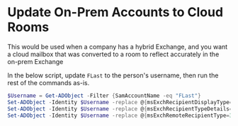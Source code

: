 # Update On-Prem Accounts to Cloud Rooms

This would be used when a company has a hybrid Exchange, and you want a cloud mailbox that was converted to a room to reflect accurately in the on-prem Exchange

In the below script, update `FLast` to the person's username, then run the rest of the commands as-is.

```PowerShell
$Username = Get-ADObject -Filter {SamAccountName -eq "FLast"}
Set-ADObject -Identity $Username -replace @{msExchRecipientDisplayType=-2147481850;}
Set-ADObject -Identity $Username -replace @{msExchRecipientTypeDetails=8589934592;}
Set-ADObject -Identity $Username -replace @{msExchRemoteRecipientType=36;}
```
